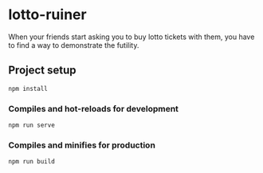 # lotto-ruiner
When your friends start asking you to buy lotto tickets with them, you have to find a way to demonstrate the futility. 

## Project setup
```
npm install
```

### Compiles and hot-reloads for development
```
npm run serve
```

### Compiles and minifies for production
```
npm run build
```



